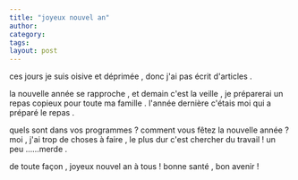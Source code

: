 ```yaml
---
title: "joyeux nouvel an"
author:
category: 
tags: 
layout: post
---
```

ces jours je suis oisive et déprimée , donc j'ai pas écrit d'articles . 

la nouvelle année se rapproche , et demain c'est la veille , je préparerai un repas copieux pour toute ma famille . l'année dernière c'étais moi qui a préparé le repas . 

quels sont dans vos programmes ? comment vous fêtez la nouvelle année ? moi , j'ai trop de choses à faire , le plus dur c'est chercher du travail ! un peu ……merde .

de toute façon , joyeux nouvel an à tous ! bonne santé , bon avenir ! 

